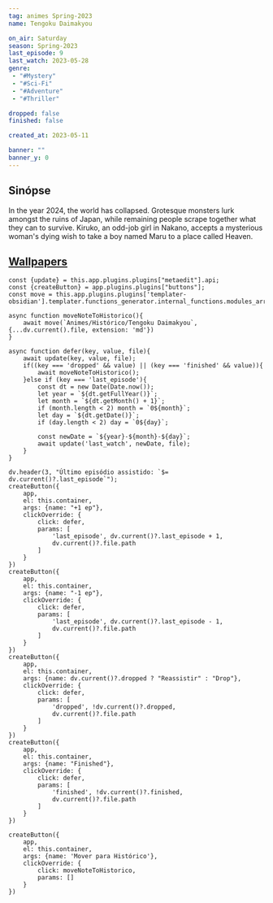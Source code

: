 ```yaml
---
tag: animes Spring-2023
name: Tengoku Daimakyou

on_air: Saturday
season: Spring-2023
last_episode: 9
last_watch: 2023-05-28
genre: 
 - "#Mystery"
 - "#Sci-Fi"
 - "#Adventure"
 - "#Thriller"

dropped: false
finished: false

created_at: 2023-05-11

banner: ""
banner_y: 0
---
```

## Sinópse
In the year 2024, the world has collapsed. Grotesque monsters lurk amongst the ruins of Japan, while remaining people scrape together what they can to survive. Kiruko, an odd-job girl in Nakano, accepts a mysterious woman's dying wish to take a boy named Maru to a place called Heaven.

## [Wallpapers](https://wall.alphacoders.com/search.php?search=Tengoku+Daimakyou&lang=Portuguese)

```dataviewjs
const {update} = this.app.plugins.plugins["metaedit"].api;
const {createButton} = app.plugins.plugins["buttons"];
const move = this.app.plugins.plugins['templater-obsidian'].templater.functions_generator.internal_functions.modules_array[1].static_functions.get('move');

async function moveNoteToHistorico(){
	await move(`Animes/Histórico/Tengoku Daimakyou`, {...dv.current().file, extension: 'md'})
}

async function defer(key, value, file){
	await update(key, value, file);
	if((key === 'dropped' && value) || (key === 'finished' && value)){
		await moveNoteToHistorico();
	}else if (key === 'last_episode'){
		const dt = new Date(Date.now());
		let year = `${dt.getFullYear()}`;
		let month = `${dt.getMonth() + 1}`;
		if (month.length < 2) month = `0${month}`;
		let day = `${dt.getDate()}`;
		if (day.length < 2) day = `0${day}`;

		const newDate = `${year}-${month}-${day}`;
		await update('last_watch', newDate, file);
	}
}

dv.header(3, "Último episódio assistido: `$= dv.current()?.last_episode`");
createButton({
	app,
	el: this.container,
	args: {name: "+1 ep"},
	clickOverride: {
		click: defer,
		params: [
			'last_episode', dv.current()?.last_episode + 1,
			dv.current()?.file.path
		]
	}
})
createButton({
	app,
	el: this.container,
	args: {name: "-1 ep"},
	clickOverride: {
		click: defer,
		params: [
			'last_episode', dv.current()?.last_episode - 1,
			dv.current()?.file.path
		]
	}
})
createButton({
	app,
	el: this.container,
	args: {name: dv.current()?.dropped ? "Reassistir" : "Drop"},
	clickOverride: {
		click: defer,
		params: [
			'dropped', !dv.current()?.dropped,
			dv.current()?.file.path
		]
	}
})
createButton({
	app,
	el: this.container,
	args: {name: "Finished"},
	clickOverride: {
		click: defer,
		params: [
			'finished', !dv.current()?.finished,
			dv.current()?.file.path
		]
	}
})

createButton({
	app,
	el: this.container,
	args: {name: 'Mover para Histórico'},
	clickOverride: {
		click: moveNoteToHistorico,
		params: []
	}
})
```
